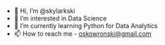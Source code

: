 - 👋 Hi, I’m @skylarkski
- 👀 I’m interested in Data Science
- 🌱 I’m currently learning Python for Data Analytics
- 📫 How to reach me - oskowronski@gmail.com

<!---
skylarkski/skylarkski is a ✨ special ✨ repository because its `README.md` (this file) appears on your GitHub profile.
You can click the Preview link to take a look at your changes.
--->
